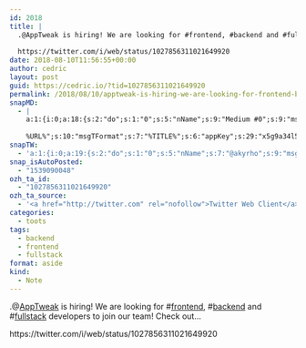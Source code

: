```yaml
---
id: 2018
title: |
  .@AppTweak is hiring! We are looking for #frontend, #backend and #fullstack developers to join our team! Check out…
  
  https://twitter.com/i/web/status/1027856311021649920
date: 2018-08-10T11:56:55+00:00
author: cedric
layout: post
guid: https://cedric.io/?tid=1027856311021649920
permalink: /2018/08/10/apptweak-is-hiring-we-are-looking-for-frontend-backend-and-fullstack-developers-to-join-our-team-check-out-https-twitter-com-i-web-status-1027856311021649920/
snapMD:
  - |
    a:1:{i:0;a:18:{s:2:"do";s:1:"0";s:5:"nName";s:9:"Medium #0";s:9:"msgFormat";s:19:"%FULLTEXT%
    
    %URL%";s:10:"msgTFormat";s:7:"%TITLE%";s:6:"appKey";s:29:"x5g9a34l5z294i5y2q284e4g54454";s:6:"appSec";s:85:"d3h0a44e4s2b4i5u2r234m5f5b4v2l5q2a444h574347464a454x2w20374447494c484b4w2c464f5u2d4z2";s:8:"inclTags";s:1:"1";s:7:"fltrsOn";i:0;s:5:"fltrs";a:0:{}s:7:"proxyOn";i:0;s:7:"useSURL";i:0;s:1:"v";i:350;s:4:"publ";s:1:"0";s:11:"accessToken";s:65:"2353413aa5437433e5648ccf74a16119308317c52d1a24d8ed99f26add037528a";s:12:"appAppUserID";s:65:"104b21fd8da79171a6e7bf800d03b4b761204f242935e05d2d86850a6b1635f77";s:14:"appAppUserName";s:26:"Cédric Bousmanne (akyrho)";s:13:"appAppUserURL";s:26:"https://medium.com/@akyrho";s:7:"pubList";a:0:{}}}
snapTW:
  - 'a:1:{i:0;a:19:{s:2:"do";s:1:"0";s:5:"nName";s:7:"@akyrho";s:9:"msgFormat";s:26:"%TITLE%. %EXCERPT% - %URL%";s:6:"appKey";s:55:"x5g9a8325v2y475r3c4m48584n53446p423r3r5u3e356j5j3k4r2p3";s:6:"appSec";s:105:"d3h0a94o46415u594v3q5l5n5l4r4x474x4j484o473u4i5w2m4k494z2k344n306n5r3l5v2s554p4n3p3k45495c3z4v4d3m3u5w525";s:7:"fltrsOn";i:0;s:5:"fltrs";a:0:{}s:7:"proxyOn";i:0;s:7:"useSURL";i:0;s:1:"v";i:350;s:5:"twURL";s:25:"http://twitter.com/akyrho";s:11:"accessToken";s:50:"6678782-Eyg60SCeh7762DEIsYtTPD5GVeOuSN8ATMdF2Lpppe";s:14:"accessTokenSec";s:45:"PgGDCbcYLJnR5esZjY9ID72A33mUNCYnQwaQTBsojSJNa";s:5:"tw140";i:0;s:10:"riComments";s:1:"1";s:11:"riCommentsM";s:1:"1";s:12:"riCommentsAA";s:1:"1";s:8:"attchImg";s:1:"1";s:9:"wpImgSize";s:4:"full";}}'
snap_isAutoPosted:
  - "1539090048"
ozh_ta_id:
  - "1027856311021649920"
ozh_ta_source:
  - '<a href="http://twitter.com" rel="nofollow">Twitter Web Client</a>'
categories:
  - toots
tags:
  - backend
  - frontend
  - fullstack
format: aside
kind:
  - Note
---
```

.<span class="username username_linked">@<a href="https://twitter.com/AppTweak" title="AppTweak">AppTweak</a></span> is hiring! We are looking for <span class="hashtag hashtag_local">#<a href="https://cedric.io/tag/frontend/">frontend</a>, <span class="hashtag hashtag_local">#<a href="https://cedric.io/tag/backend/">backend</a> and <span class="hashtag hashtag_local">#<a href="https://cedric.io/tag/fullstack/">fullstack</a> developers to join our team! Check out… </p> 

<p>
  https://twitter.com/i/web/status/1027856311021649920
</p>